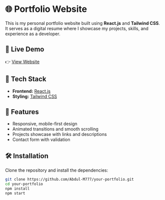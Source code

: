 # 🌐 Portfolio Website

This is my personal portfolio website built using **React.js** and **Tailwind CSS**. It serves as a digital resume where I showcase my projects, skills, and experience as a developer.

## 🔗 Live Demo

👉 [View Website](https://abdulmuaz.com/)

## 🚀 Tech Stack

- **Frontend:** [React.js](https://reactjs.org/)
- **Styling:** [Tailwind CSS](https://tailwindcss.com/)

## 📸 Features

- Responsive, mobile-first design
- Animated transitions and smooth scrolling
- Projects showcase with links and descriptions
- Contact form with validation


## 🛠️ Installation

Clone the repository and install the dependencies:

```bash
git clone https://github.com/Abdul-M777/your-portfolio.git
cd your-portfolio
npm install
npm start
